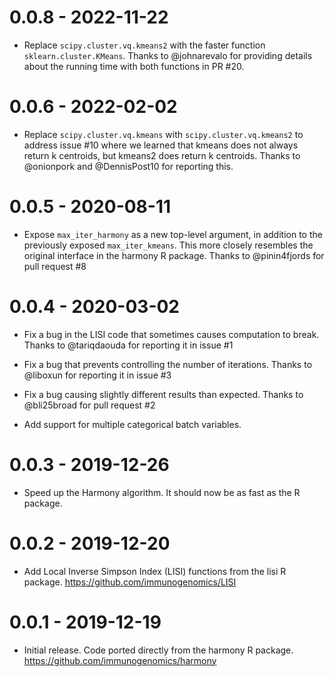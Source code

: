 # 0.0.8 - 2022-11-22

- Replace `scipy.cluster.vq.kmeans2` with the faster function
  `sklearn.cluster.KMeans`. Thanks to @johnarevalo for providing details about
  the running time with both functions in PR #20.

# 0.0.6 - 2022-02-02

- Replace `scipy.cluster.vq.kmeans` with `scipy.cluster.vq.kmeans2` to address
  issue #10 where we learned that kmeans does not always return k centroids,
  but kmeans2 does return k centroids. Thanks to @onionpork and @DennisPost10
  for reporting this.

# 0.0.5 - 2020-08-11

- Expose `max_iter_harmony` as a new top-level argument, in addition to the
  previously exposed `max_iter_kmeans`. This more closely resembles the
  original interface in the harmony R package. Thanks to @pinin4fjords
  for pull request #8

# 0.0.4 - 2020-03-02

- Fix a bug in the LISI code that sometimes causes computation to break. Thanks
  to @tariqdaouda for reporting it in issue #1

- Fix a bug that prevents controlling the number of iterations. Thanks to
  @liboxun for reporting it in issue #3

- Fix a bug causing slightly different results than expected. Thanks to
  @bli25broad for pull request #2

- Add support for multiple categorical batch variables.

# 0.0.3 - 2019-12-26

- Speed up the Harmony algorithm. It should now be as fast as the R package.

# 0.0.2 - 2019-12-20

- Add Local Inverse Simpson Index (LISI) functions from the lisi R package.
  <https://github.com/immunogenomics/LISI>

# 0.0.1 - 2019-12-19

- Initial release. Code ported directly from the harmony R package.
  <https://github.com/immunogenomics/harmony>
